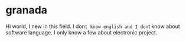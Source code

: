 # granada
Hi world, I new in this field. I don`t know english and I don`t know about software language. I only know a few about electronic project.
